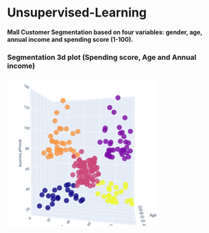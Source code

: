 # Unsupervised-Learning
#### Mall Customer Segmentation based on four variables: gender, age, annual income and spending score (1-100).
### Segmentation 3d plot (Spending score, Age and Annual income)
![3D K Means](https://github.com/meeyoonchoo/Unsupervised-Learning/blob/master/3D_K_Means.PNG)

